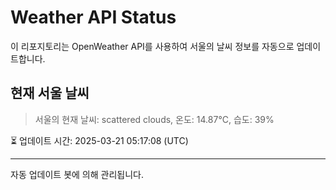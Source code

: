 
# Weather API Status

이 리포지토리는 OpenWeather API를 사용하여 서울의 날씨 정보를 자동으로 업데이트합니다.

## 현재 서울 날씨
> 서울의 현재 날씨: scattered clouds, 온도: 14.87°C, 습도: 39%

⏳ 업데이트 시간: 2025-03-21 05:17:08 (UTC)

---
자동 업데이트 봇에 의해 관리됩니다.
